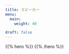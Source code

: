 ```yaml
---
title: スピーカー
menu:
  main:
    weight: 40

draft: false
---
```

{{% hero %}}
{{% /hero %}}
